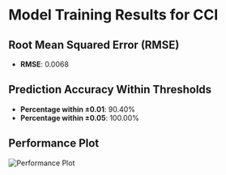# Model Training Results for CCI

## Root Mean Squared Error (RMSE)
- **RMSE**: 0.0068

## Prediction Accuracy Within Thresholds
- **Percentage within ±0.01**: 90.40%
- **Percentage within ±0.05**: 100.00%

## Performance Plot
![Performance Plot](../imgs/CCI.png)
